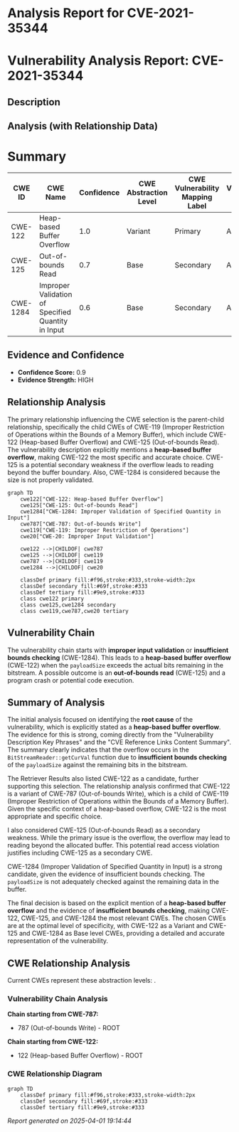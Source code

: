 # Analysis Report for CVE-2021-35344

# Vulnerability Analysis Report: CVE-2021-35344

## Description



## Analysis (with Relationship Data)

# Summary
| CWE ID | CWE Name | Confidence | CWE Abstraction Level | CWE Vulnerability Mapping Label | CWE-Vulnerability Mapping Notes |
|---|---|---|---|---|---|
| CWE-122 | Heap-based Buffer Overflow | 1.0 | Variant | Primary | Allowed |
| CWE-125 | Out-of-bounds Read | 0.7 | Base | Secondary | Allowed |
| CWE-1284 | Improper Validation of Specified Quantity in Input | 0.6 | Base | Secondary | Allowed |

## Evidence and Confidence

*   **Confidence Score:** 0.9
*   **Evidence Strength:** HIGH

## Relationship Analysis
The primary relationship influencing the CWE selection is the parent-child relationship, specifically the child CWEs of CWE-119 (Improper Restriction of Operations within the Bounds of a Memory Buffer), which include CWE-122 (Heap-based Buffer Overflow) and CWE-125 (Out-of-bounds Read). The vulnerability description explicitly mentions a **heap-based buffer overflow**, making CWE-122 the most specific and accurate choice. CWE-125 is a potential secondary weakness if the overflow leads to reading beyond the buffer boundary. Also, CWE-1284 is considered because the size is not properly validated.

```mermaid
graph TD
    cwe122["CWE-122: Heap-based Buffer Overflow"]
    cwe125["CWE-125: Out-of-bounds Read"]
    cwe1284["CWE-1284: Improper Validation of Specified Quantity in Input"]
    cwe787["CWE-787: Out-of-bounds Write"]
    cwe119["CWE-119: Improper Restriction of Operations"]
    cwe20["CWE-20: Improper Input Validation"]

    cwe122 -->|CHILDOF| cwe787
    cwe125 -->|CHILDOF| cwe119
    cwe787 -->|CHILDOF| cwe119
    cwe1284 -->|CHILDOF| cwe20
    
    classDef primary fill:#f96,stroke:#333,stroke-width:2px
    classDef secondary fill:#69f,stroke:#333
    classDef tertiary fill:#9e9,stroke:#333
    class cwe122 primary
    class cwe125,cwe1284 secondary
    class cwe119,cwe787,cwe20 tertiary
```

## Vulnerability Chain
The vulnerability chain starts with **improper input validation** or **insufficient bounds checking** (CWE-1284). This leads to a **heap-based buffer overflow** (CWE-122) when the `payloadSize` exceeds the actual bits remaining in the bitstream. A possible outcome is an **out-of-bounds read** (CWE-125) and a program crash or potential code execution.

## Summary of Analysis
The initial analysis focused on identifying the **root cause** of the vulnerability, which is explicitly stated as a **heap-based buffer overflow**. The evidence for this is strong, coming directly from the "Vulnerability Description Key Phrases" and the "CVE Reference Links Content Summary". The summary clearly indicates that the overflow occurs in the `BitStreamReader::getCurVal` function due to **insufficient bounds checking** of the `payloadSize` against the remaining bits in the bitstream.

The Retriever Results also listed CWE-122 as a candidate, further supporting this selection. The relationship analysis confirmed that CWE-122 is a variant of CWE-787 (Out-of-bounds Write), which is a child of CWE-119 (Improper Restriction of Operations within the Bounds of a Memory Buffer). Given the specific context of a heap-based overflow, CWE-122 is the most appropriate and specific choice.

I also considered CWE-125 (Out-of-bounds Read) as a secondary weakness. While the primary issue is the overflow, the overflow may lead to reading beyond the allocated buffer. This potential read access violation justifies including CWE-125 as a secondary CWE.

CWE-1284 (Improper Validation of Specified Quantity in Input) is a strong candidate, given the evidence of insufficient bounds checking. The `payloadSize` is not adequately checked against the remaining data in the buffer.

The final decision is based on the explicit mention of a **heap-based buffer overflow** and the evidence of **insufficient bounds checking**, making CWE-122, CWE-125, and CWE-1284 the most relevant CWEs. The chosen CWEs are at the optimal level of specificity, with CWE-122 as a Variant and CWE-125 and CWE-1284 as Base level CWEs, providing a detailed and accurate representation of the vulnerability.


## CWE Relationship Analysis

Current CWEs represent these abstraction levels: .


### Vulnerability Chain Analysis

**Chain starting from CWE-787:**
- 787 (Out-of-bounds Write) - ROOT


**Chain starting from CWE-122:**
- 122 (Heap-based Buffer Overflow) - ROOT



### CWE Relationship Diagram

```mermaid
graph TD
    classDef primary fill:#f96,stroke:#333,stroke-width:2px
    classDef secondary fill:#69f,stroke:#333
    classDef tertiary fill:#9e9,stroke:#333
```



*Report generated on 2025-04-01 19:14:44*
